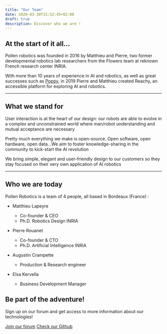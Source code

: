 ```yaml
---
title: "Our Team"
date: 2020-03-30T15:52:45+02:00
draft: true
description: Discover who we are !
---
```


## At the start of it all...
Pollen robotics was founded in 2016 by Matthieu and Pierre, two former developmental robotics lab researchers from the Flowers team at reknown French research center INRIA. 

With more than 10 years of experience in AI and robotics, as well as great successes such as [Poppy](https://www.youtube.com/watch?v=P15V3UwmXnc), in 2019 Pierre and Matthieu created Reachy, an accessible platform for exploring AI and robotics.

---

## What we stand for
User interaction is at the heart of our design: our robots are able to evolve in a complex and unconstrained world where man/robot understanding and mutual acceptance are necessary


Pretty much everything we make is open-source. Open software, open hardware, open data...We aim to foster knowledge-sharing in the community to kick-start the AI revolution


We bring simple, elegant and user-friendly design to our customers so they stay focused on their very own application of AI robotics

--- 

## Who we are today

Pollen Robotics is a team of 4 people, all based in Bordeaux (France) :

- Matthieu Lapeyre
    - Co-founder & CEO
    - Ph.D. Robotics Design INRIA

- Pierre Rouanet
    - Co-founder & CTO
    - Ph.D. Artificial Intelligence INRIA

- Augustin Crampette
    - Production & Research engineer

- Elsa Kervella
    - Business Development Manager


##  Be part of the adventure!
Sign up on our forum and get access to more information about our technologies!

<a class="btn btn-primary btn-lg" href="https://forum.pollen-robotics.com" role="button">Join our forum</a>
<a class="btn btn-outline-dark btn-lg" href="https://github.com/pollen-robotics/" role="button">Check our Github</a>